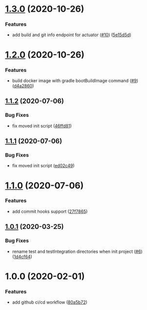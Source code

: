 # [1.3.0](https://github.com/virtualidentityag/spring-boot-boilerplate/compare/v1.2.0...v1.3.0) (2020-10-26)


### Features

* add build and git info endpoint for actuator ([#10](https://github.com/virtualidentityag/spring-boot-boilerplate/issues/10)) ([5e15d5d](https://github.com/virtualidentityag/spring-boot-boilerplate/commit/5e15d5dbbb74c08ecf4d2fb44a498c93b96f69c4))

# [1.2.0](https://github.com/virtualidentityag/spring-boot-boilerplate/compare/v1.1.2...v1.2.0) (2020-10-26)


### Features

* build docker image with gradle bootBuildImage command ([#9](https://github.com/virtualidentityag/spring-boot-boilerplate/issues/9)) ([d4a2860](https://github.com/virtualidentityag/spring-boot-boilerplate/commit/d4a2860a781cfd9c66bfdb2597f8e7d6353d3bf1))

## [1.1.2](https://github.com/virtualidentityag/spring-boot-boilerplate/compare/v1.1.1...v1.1.2) (2020-07-06)


### Bug Fixes

* fix moved init script ([46ffd81](https://github.com/virtualidentityag/spring-boot-boilerplate/commit/46ffd818738eedddd48f355b03865ccbb17742b9))

## [1.1.1](https://github.com/virtualidentityag/spring-boot-boilerplate/compare/v1.1.0...v1.1.1) (2020-07-06)


### Bug Fixes

* fix moved init script ([ed02c49](https://github.com/virtualidentityag/spring-boot-boilerplate/commit/ed02c49d9b5a4df0378097f6a135e8d218860df2))

# [1.1.0](https://github.com/virtualidentityag/spring-boot-boilerplate/compare/v1.0.1...v1.1.0) (2020-07-06)


### Features

* add commit hooks support ([27f7865](https://github.com/virtualidentityag/spring-boot-boilerplate/commit/27f78656f68de5fb79c6fd502a7f541f3e52db27))

## [1.0.1](https://github.com/virtualidentityag/spring-boot-boilerplate/compare/v1.0.0...v1.0.1) (2020-03-25)


### Bug Fixes

* rename test and testIntegration directories when init project ([#6](https://github.com/virtualidentityag/spring-boot-boilerplate/issues/6)) ([1d4cf64](https://github.com/virtualidentityag/spring-boot-boilerplate/commit/1d4cf6459ffacd1a9c48da0da53ede0618452a54))

# 1.0.0 (2020-02-01)


### Features

* add github ci/cd workflow ([80a5b72](https://github.com/virtualidentityag/spring-boot-boilerplate/commit/80a5b7230815d028eaf022079cc66a0cb3680be5))
